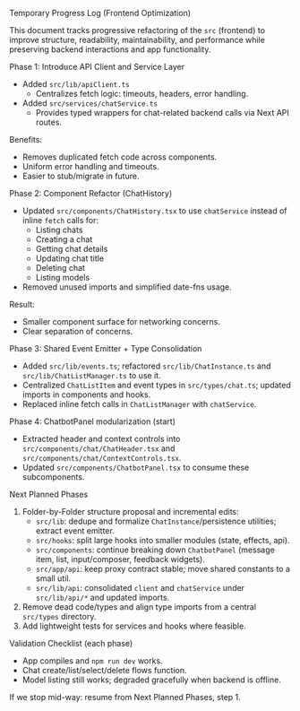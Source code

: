 Temporary Progress Log (Frontend Optimization)

This document tracks progressive refactoring of the `src` (frontend) to improve structure, readability, maintainability, and performance while preserving backend interactions and app functionality.

Phase 1: Introduce API Client and Service Layer
- Added `src/lib/apiClient.ts`
  - Centralizes fetch logic: timeouts, headers, error handling.
- Added `src/services/chatService.ts`
  - Provides typed wrappers for chat-related backend calls via Next API routes.

Benefits:
- Removes duplicated fetch code across components.
- Uniform error handling and timeouts.
- Easier to stub/migrate in future.

Phase 2: Component Refactor (ChatHistory)
- Updated `src/components/ChatHistory.tsx` to use `chatService` instead of inline `fetch` calls for:
  - Listing chats
  - Creating a chat
  - Getting chat details
  - Updating chat title
  - Deleting chat
  - Listing models
- Removed unused imports and simplified date-fns usage.

Result:
- Smaller component surface for networking concerns.
- Clear separation of concerns.

Phase 3: Shared Event Emitter + Type Consolidation
- Added `src/lib/events.ts`; refactored `src/lib/ChatInstance.ts` and `src/lib/ChatListManager.ts` to use it.
- Centralized `ChatListItem` and event types in `src/types/chat.ts`; updated imports in components and hooks.
- Replaced inline fetch calls in `ChatListManager` with `chatService`.

Phase 4: ChatbotPanel modularization (start)
- Extracted header and context controls into `src/components/chat/ChatHeader.tsx` and `src/components/chat/ContextControls.tsx`.
- Updated `src/components/ChatbotPanel.tsx` to consume these subcomponents.

Next Planned Phases
1. Folder-by-Folder structure proposal and incremental edits:
   - `src/lib`: dedupe and formalize `ChatInstance`/persistence utilities; extract event emitter.
   - `src/hooks`: split large hooks into smaller modules (state, effects, api).
   - `src/components`: continue breaking down `ChatbotPanel` (message item, list, input/composer, feedback widgets).
   - `src/app/api`: keep proxy contract stable; move shared constants to a small util.
   - `src/lib/api`: consolidated `client` and `chatService` under `src/lib/api/*` and updated imports.
2. Remove dead code/types and align type imports from a central `src/types` directory.
3. Add lightweight tests for services and hooks where feasible.

Validation Checklist (each phase)
- App compiles and `npm run dev` works.
- Chat create/list/select/delete flows function.
- Model listing still works; degraded gracefully when backend is offline.

If we stop mid-way: resume from Next Planned Phases, step 1.

